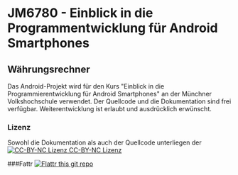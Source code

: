 JM6780 - Einblick in die Programmentwicklung für Android Smartphones
====================================================================

Währungsrechner
---------------

Das Android-Projekt wird für den Kurs "Einblick in die Programmierentwicklung für Android Smartphones" an der Münchner Volkshochschule verwendet. Der Quellcode und die Dokumentation sind frei verfügbar. Weiterentwicklung ist erlaubt und ausdrücklich erwünscht.

### Lizenz

Sowohl die Dokumentation als auch der Quellcode unterliegen der [![CC-BY-NC Lizenz](http://i.creativecommons.org/l/by-nc/3.0/88x31.png) CC-BY-NC Lizenz](http://creativecommons.org/licenses/by-nc/3.0/deed.de)

###Fattr
[![Flattr this git repo](http://api.flattr.com/button/flattr-badge-large.png)](https://flattr.com/submit/auto?user_id=WebDucer&url=https://github.com/WebDucer/MVHS-Waehrungsrechner&title=MVHS-Waehrungsrechner&language=de_DE&tags=github,Android,App&category=software)